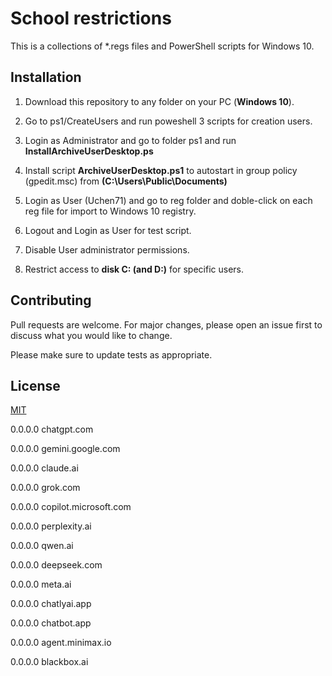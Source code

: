 # School restrictions

This is a collections of *.regs files and PowerShell scripts for Windows 10.

## Installation

1. Download this repository to any folder on your PC (**Windows 10**).

2. Go to ps1/CreateUsers and run poweshell 3 scripts for creation users.

3. Login as Administrator and go to folder ps1 and run **InstallArchiveUserDesktop.ps**

4. Install script **ArchiveUserDesktop.ps1** to autostart in group policy (gpedit.msc) from **(C:\Users\Public\Documents)**

5. Login as User (Uchen71) and go to reg folder and doble-click on each reg file for import to Windows 10 registry.

6. Logout and Login as User for test script.

7. Disable User administrator permissions.

8. Restrict access to **disk C: (and D:)** for specific users.

## Contributing

Pull requests are welcome. For major changes, please open an issue first to discuss what you would like to change.

Please make sure to update tests as appropriate.

## License

[MIT](https://choosealicense.com/licenses/mit/)

0.0.0.0	chatgpt.com

0.0.0.0 gemini.google.com

0.0.0.0 claude.ai

0.0.0.0 grok.com

0.0.0.0 copilot.microsoft.com

0.0.0.0 perplexity.ai

0.0.0.0 qwen.ai

0.0.0.0 deepseek.com

0.0.0.0 meta.ai

0.0.0.0 chatlyai.app

0.0.0.0 chatbot.app

0.0.0.0 agent.minimax.io

0.0.0.0 blackbox.ai
